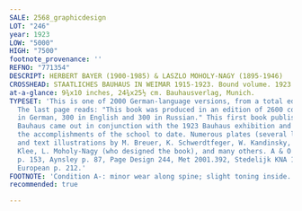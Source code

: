 ```yaml
---
SALE: 2568_graphicdesign
LOT: "246"
year: 1923
LOW: "5000"
HIGH: "7500"
footnote_provenance: ''
REFNO: "771354"
DESCRIPT: HERBERT BAYER (1900-1985) & LASZLO MOHOLY-NAGY (1895-1946)
CROSSHEAD: STAATLICHES BAUHAUS IN WEIMAR 1915-1923. Bound volume. 1923.
at-a-glance: 9¾x10 inches, 24¾x25½ cm. Bauhausverlag, Munich.
TYPESET: 'This is one of 2000 German-language versions, from a total edition of 2600.
  The last page reads: "This book was produced in an edition of 2600 copies, 2000
  in German, 300 in English and 300 in Russian." This first book published by the
  Bauhaus came out in conjunction with the 1923 Bauhaus exhibition and highlighted
  the accomplishments of the school to date. Numerous plates (several lithographed)
  and text illustrations by M. Breuer, K. Schwerdtfeger, W. Kandinsky, H. Bayer, P.
  Klee, L. Moholy-Nagy (who designed the book), and many others. A & O p. 67, Modernity
  p. 153, Aynsley p. 87, Page Design 244, Met 2001.392, Stedelijk KNA 11672, Central
  European p. 212.'
FOOTNOTE: 'Condition A-: minor wear along spine; slight toning inside.'
recommended: true

---
```

